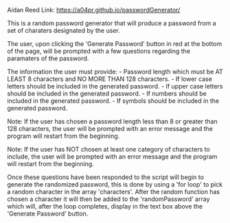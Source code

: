 Aidan Reed
Link: https://a04pr.github.io/passwordGenerator/

This is a random password generator that will produce a password from  a set of charaters designated by the user. 

The user, upon clicking the 'Generate Password' button in red at the bottom of the page, will be prompted with a few questions regarding the paramaters of the password.

The information the user must provide:
    - Password length which must be AT LEAST 8 characters and NO MORE THAN 128 characters.
    - If lower case letters should be included in the generated password.
    - If upper case letters should be included in the generated password.
    - If numbers should be included in the generated password.
    - If symbols should be included in the generated password. 

Note: If the user has chosen a password length less than 8 or greater than 128 characters, the user will be prompted with an error message and the program will restart from the beginning.

Note: If the user has NOT chosen at least one category of characters to include, the user will be prompted with an error message and the program will restart from the beginning.

Once these questions have been responded to the script will begin to generate the randomized password, this is done by using a 'for loop' to pick a random character in the array 'characters'. After the random function has chosen a character it will then be added to the 'randomPassword' array which will, after the loop completes, display in the text box above the 'Generate Password' button. 